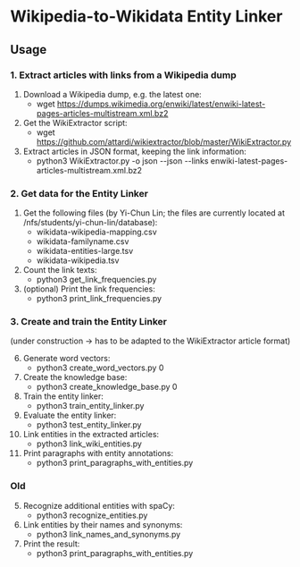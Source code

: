 # Wikipedia-to-Wikidata Entity Linker

## Usage

### 1. Extract articles with links from a Wikipedia dump

1. Download a Wikipedia dump, e.g. the latest one:
    + wget https://dumps.wikimedia.org/enwiki/latest/enwiki-latest-pages-articles-multistream.xml.bz2
2. Get the WikiExtractor script:
    + wget https://github.com/attardi/wikiextractor/blob/master/WikiExtractor.py
3. Extract articles in JSON format, keeping the link information:
    + python3 WikiExtractor.py -o json --json --links enwiki-latest-pages-articles-multistream.xml.bz2

### 2. Get data for the Entity Linker

1. Get the following files (by Yi-Chun Lin; the files are currently located at /nfs/students/yi-chun-lin/database):
    + wikidata-wikipedia-mapping.csv
    + wikidata-familyname.csv
    + wikidata-entities-large.tsv
    + wikidata-wikipedia.tsv
2. Count the link texts:
    + python3 get_link_frequencies.py
3. (optional) Print the link frequencies:
    + python3 print_link_frequencies.py

### 3. Create and train the Entity Linker

(under construction -> has to be adapted to the WikiExtractor article format)

6. Generate word vectors:
    + python3 create_word_vectors.py 0
7. Create the knowledge base:
    + python3 create_knowledge_base.py 0
8. Train the entity linker:
    + python3 train_entity_linker.py
9. Evaluate the entity linker:
    + python3 test_entity_linker.py
10. Link entities in the extracted articles:
    + python3 link_wiki_entities.py
11. Print paragraphs with entity annotations:
    + python3 print_paragraphs_with_entities.py

### Old

5. Recognize additional entities with spaCy:
    + python3 recognize_entities.py
6. Link entities by their names and synonyms:
    + python3 link_names_and_synonyms.py
7. Print the result:
    + python3 print_paragraphs_with_entities.py
